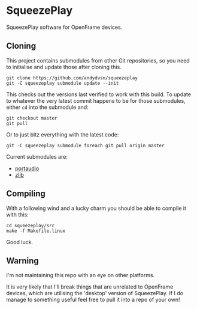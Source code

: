 # SqueezePlay

SqueezePlay software for OpenFrame devices.

## Cloning

This project contains submodules from other Git repositories, so you need to initialise and update those after cloning this.

```
git clone https://github.com/andydvsn/squeezeplay
git -C squeezeplay submodule update --init
```

This checks out the versions last verified to work with this build. To update to whatever the very latest commit happens to be for those submodules, either `cd` into the submodule and:

```
git checkout master
git pull
```
Or to just bltz everything with the latest code:

```
git -C squeezeplay submodule foreach git pull origin master
```

Current submodules are:

* [portaudio](https://app.assembla.com/spaces/portaudio/git/source)
* [zlib](https://github.com/madler/zlib)

## Compiling

With a following wind and a lucky charm you should be able to compile it with this:

```
cd squeezeplay/src
make -f Makefile.linux
```

Good luck.

## Warning

I'm not maintaining this repo with an eye on other platforms.

It is very likely that I'll break things that are unrelated to OpenFrame devices, which are utilising the 'desktop' version of SqueezePlay. If I do manage to something useful feel free to pull it into a repo of your own!

